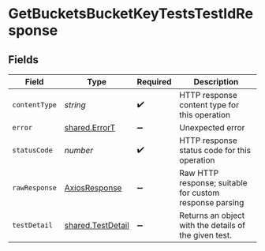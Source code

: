 # GetBucketsBucketKeyTestsTestIdResponse


## Fields

| Field                                                         | Type                                                          | Required                                                      | Description                                                   |
| ------------------------------------------------------------- | ------------------------------------------------------------- | ------------------------------------------------------------- | ------------------------------------------------------------- |
| `contentType`                                                 | *string*                                                      | :heavy_check_mark:                                            | HTTP response content type for this operation                 |
| `error`                                                       | [shared.ErrorT](../../../sdk/models/shared/errort.md)         | :heavy_minus_sign:                                            | Unexpected error                                              |
| `statusCode`                                                  | *number*                                                      | :heavy_check_mark:                                            | HTTP response status code for this operation                  |
| `rawResponse`                                                 | [AxiosResponse](https://axios-http.com/docs/res_schema)       | :heavy_minus_sign:                                            | Raw HTTP response; suitable for custom response parsing       |
| `testDetail`                                                  | [shared.TestDetail](../../../sdk/models/shared/testdetail.md) | :heavy_minus_sign:                                            | Returns an object with the details of the given test.         |